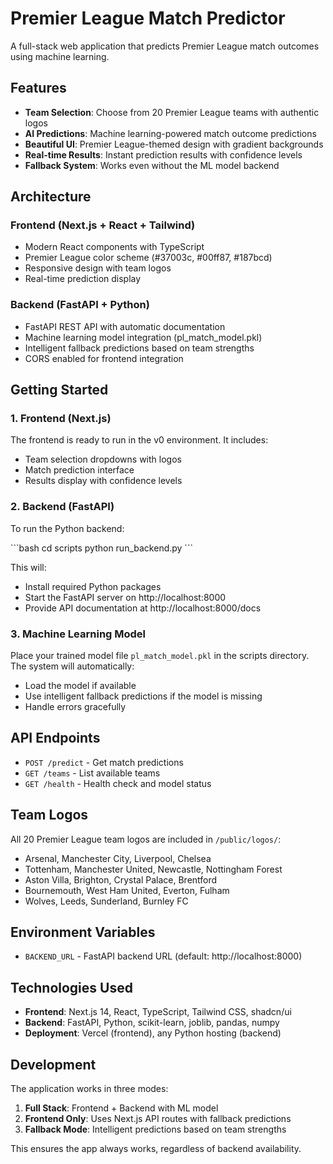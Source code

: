 # Premier League Match Predictor

A full-stack web application that predicts Premier League match outcomes using machine learning.

## Features

- **Team Selection**: Choose from 20 Premier League teams with authentic logos
- **AI Predictions**: Machine learning-powered match outcome predictions
- **Beautiful UI**: Premier League-themed design with gradient backgrounds
- **Real-time Results**: Instant prediction results with confidence levels
- **Fallback System**: Works even without the ML model backend

## Architecture

### Frontend (Next.js + React + Tailwind)
- Modern React components with TypeScript
- Premier League color scheme (#37003c, #00ff87, #187bcd)
- Responsive design with team logos
- Real-time prediction display

### Backend (FastAPI + Python)
- FastAPI REST API with automatic documentation
- Machine learning model integration (pl_match_model.pkl)
- Intelligent fallback predictions based on team strengths
- CORS enabled for frontend integration

## Getting Started

### 1. Frontend (Next.js)
The frontend is ready to run in the v0 environment. It includes:
- Team selection dropdowns with logos
- Match prediction interface
- Results display with confidence levels

### 2. Backend (FastAPI)
To run the Python backend:

\`\`\`bash
cd scripts
python run_backend.py
\`\`\`

This will:
- Install required Python packages
- Start the FastAPI server on http://localhost:8000
- Provide API documentation at http://localhost:8000/docs

### 3. Machine Learning Model
Place your trained model file `pl_match_model.pkl` in the scripts directory. The system will automatically:
- Load the model if available
- Use intelligent fallback predictions if the model is missing
- Handle errors gracefully

## API Endpoints

- `POST /predict` - Get match predictions
- `GET /teams` - List available teams
- `GET /health` - Health check and model status

## Team Logos

All 20 Premier League team logos are included in `/public/logos/`:
- Arsenal, Manchester City, Liverpool, Chelsea
- Tottenham, Manchester United, Newcastle, Nottingham Forest
- Aston Villa, Brighton, Crystal Palace, Brentford
- Bournemouth, West Ham United, Everton, Fulham
- Wolves, Leeds, Sunderland, Burnley FC

## Environment Variables

- `BACKEND_URL` - FastAPI backend URL (default: http://localhost:8000)

## Technologies Used

- **Frontend**: Next.js 14, React, TypeScript, Tailwind CSS, shadcn/ui
- **Backend**: FastAPI, Python, scikit-learn, joblib, pandas, numpy
- **Deployment**: Vercel (frontend), any Python hosting (backend)

## Development

The application works in three modes:
1. **Full Stack**: Frontend + Backend with ML model
2. **Frontend Only**: Uses Next.js API routes with fallback predictions
3. **Fallback Mode**: Intelligent predictions based on team strengths

This ensures the app always works, regardless of backend availability.
